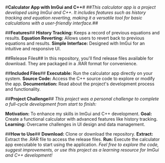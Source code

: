 #**Calculator App with ImGui and C++**#
##*This calculator app is a project developed using ImGui and C++. It includes features such as history tracking and equation reverting, making it a versatile tool for basic calculations with a user-friendly interface.*##

##**Features**##
**History Tracking:** Keeps a record of previous equations and results.
**Equation Reverting:** Allows users to revert back to previous equations and results.
**Simple Interface:** Designed with ImGui for an intuitive and responsive UI.

##Release Files##
In this repository, you'll find release files available for download. They are packaged in a .RAR format for convenience.

##**Included Files**##
**Executable:** Run the calculator app directly on your system.
**Source Code:** Access the C++ source code to explore or modify the app.
**Documentation:** Read about the project's development process and functionality.

##**Project Challenge**##
*This project was a personal challenge to complete a full-cycle development from start to finish:*

**Motivation:** To enhance my skills in ImGui and C++ development.
**Goal:** Create a functional calculator with advanced features like history tracking.
**Learning:** Overcame challenges in UI design and data management.

##**How to Use**##
**Download:** Clone or download the repository.
**Extract:** Extract the .RAR file to access the release files.
**Run:** Execute the calculator app executable to start using the application.
*Feel free to explore the code, suggest improvements, or use this project as a learning resource for ImGui and C++ development!*
